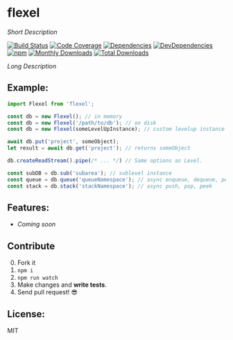 # flexel

_Short Description_

[![Build Status](https://img.shields.io/travis/JimmyBoh/flexel/master.svg?style=flat-square)](https://travis-ci.org/JimmyBoh/flexel)
[![Code Coverage](https://img.shields.io/coveralls/JimmyBoh/flexel/master.svg?style=flat-square)](https://coveralls.io/github/JimmyBoh/flexel?branch=master)
[![Dependencies](https://img.shields.io/david/JimmyBoh/flexel.svg?style=flat-square)](https://david-dm.org/JimmyBoh/flexel)
[![DevDependencies](https://img.shields.io/david/dev/JimmyBoh/flexel.svg?style=flat-square)](https://david-dm.org/JimmyBoh/flexel?type=dev)
[![npm](https://img.shields.io/npm/v/flexel.svg?style=flat-square)](https://www.npmjs.com/package/flexel)
[![Monthly Downloads](https://img.shields.io/npm/dm/flexel.svg?style=flat-square)](https://www.npmjs.com/package/flexel)
[![Total Downloads](https://img.shields.io/npm/dt/flexel.svg?style=flat-square)](https://www.npmjs.com/package/flexel)


*Long Description*


## Example:

```ts
import Flexel from 'flexel';

const db = new Flexel(); // in memory
const db = new Flexel('/path/to/db'); // on disk
const db = new Flexel(someLevelUpInstance); // custom levelup instance (use any leveldown store)

await db.put('project', someObject);
let result = await db.get('project'); // returns someObject

db.createReadStream().pipe(/* ... */) // Same options as Level.

const subDB = db.sub('subarea'); // sublevel instance
const queue = db.queue('queueNamespace'); // async enqueue, dequeue, peek
const stack = db.stack('stackNamespace'); // async push, pop, peek
```


## Features:
 - _Coming soon_
 
## Contribute
 
 0. Fork it
 1. `npm i`
 2. `npm run watch`
 3. Make changes and **write tests**.
 4. Send pull request! :sunglasses:
 
## License:
 
MIT